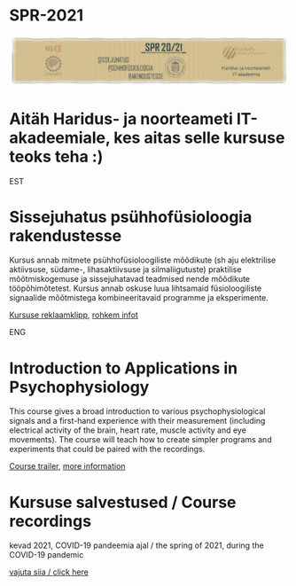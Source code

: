 # SPR-2021

![alt text](https://github.com/richardnaar/SPR-course/blob/main/Loengud/SPR21v2.jpg?raw=true)

# Aitäh Haridus- ja noorteameti IT-akadeemiale, kes aitas selle kursuse teoks teha :)


EST

# Sissejuhatus psühhofüsioloogia rakendustesse


Kursus annab mitmete psühhofüsioloogiliste mõõdikute (sh aju elektrilise aktiivsuse, südame-, lihasaktiivsuse ja silmaliigutuste) praktilise mõõtmiskogemuse ja sissejuhatavad teadmised nende mõõdikute tööpõhimõtetest. Kursus annab oskuse luua lihtsamaid füsioloogiliste signaalide mõõtmistega kombineeritavaid programme ja eksperimente.

[Kursuse reklaamklipp](https://www.youtube.com/watch?v=ankLmtijDNE), [rohkem infot](https://ois2.ut.ee/#/courses/SVPH.00.058/version/cace951e-ffaa-58c4-ecf0-e446e0355b69/details)

ENG

# Introduction to Applications in Psychophysiology


This course gives a broad introduction to various psychophysiological signals and a first-hand experience with their measurement (including electrical activity of the brain, heart rate, muscle activity and eye movements). The course will teach how to create simpler programs and experiments that could be paired with the recordings.

[Course trailer](https://www.youtube.com/watch?v=ankLmtijDNE), [more information](https://ois2.ut.ee/#/courses/SVPH.00.058/version/cace951e-ffaa-58c4-ecf0-e446e0355b69/details)

# Kursuse salvestused  / Course recordings

kevad 2021, COVID-19 pandeemia ajal / the spring of 2021, during the COVID-19 pandemic 

[vajuta siia / click here](https://panopto.ut.ee/Panopto/Pages/Sessions/List.aspx?folderID=6cf1bfea-8290-41e0-9ddd-ace50126975c)

